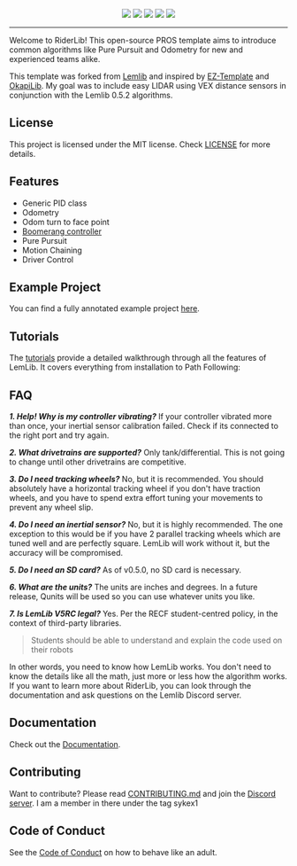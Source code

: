 
<p align="center">
    <img src="https://img.shields.io/github/contributors/sykevrc/RiderLib?style=for-the-badge">
    <img src="https://img.shields.io/github/stars/sykevrc/RiderLib?style=for-the-badge">
    <img src="https://img.shields.io/github/downloads/sykevrc/RiderLib/total?style=for-the-badge">
    <img src="https://img.shields.io/github/actions/workflow/status/sykevrc/RiderLib/pros-build.yml?style=for-the-badge">
    <img src="https://img.shields.io/badge/version-v0.5.2-blue?style=for-the-badge">
</p>
<hr>
Welcome to RiderLib! This open-source PROS template aims to introduce common algorithms like Pure Pursuit and Odometry for new and experienced teams alike.

This template was forked from [Lemlib](https://github.com/LemLib/LemLib) and inspired by [EZ-Template](https://github.com/EZ-Robotics/EZ-Template) and [OkapiLib](https://github.com/OkapiLib/OkapiLib). My goal was to include easy LIDAR using VEX distance sensors in conjunction with the Lemlib 0.5.2 algorithms.


## License
This project is licensed under the MIT license. Check [LICENSE](https://github.com/sykevrc/RiderLib/blob/master/LICENSE) for more details.

## Features
- Generic PID class
- Odometry
- Odom turn to face point
- [Boomerang controller](https://www.desmos.com/calculator/sptjw5szex)
- Pure Pursuit
- Motion Chaining
- Driver Control

## Example Project
You can find a fully annotated example project [here](https://github.com/sykevrc/RiderLib/blob/stable/src/main.cpp).

## Tutorials
The [tutorials](https://lemlib.readthedocs.io/en/v0.5.0/tutorials/1_getting_started.html) provide a detailed walkthrough through all the features of LemLib. It covers everything from installation to Path Following:

## FAQ
_**1. Help! Why is my controller vibrating?**_
If your controller vibrated more than once, your inertial sensor calibration failed.
Check if its connected to the right port and try again.

_**2. What drivetrains are supported?**_
Only tank/differential.
This is not going to change until other drivetrains are competitive.

_**3. Do I need tracking wheels?**_
No, but it is recommended.
You should absolutely have a horizontal tracking wheel if you don't have traction wheels, and you have to spend extra effort tuning your movements to prevent any wheel slip.

_**4. Do I need an inertial sensor?**_
No, but it is highly recommended.
The one exception to this would be if you have 2 parallel tracking wheels which are tuned well and are perfectly square. LemLib will work without it, but the accuracy will be compromised. 

_**5. Do I need an SD card?**_
As of v0.5.0, no SD card is necessary.

_**6. What are the units?**_
The units are inches and degrees.
In a future release, Qunits will be used so you can use whatever units you like.

_**7. Is LemLib V5RC legal?**_
Yes.
Per the RECF student-centred policy, in the context of third-party libraries.
> Students should be able to understand and explain the code used on their robots

In other words, you need to know how LemLib works. You don't need to know the details like all the math, just more or less how the algorithm works. If you want to learn more about RiderLib, you can look through the documentation and ask questions on the Lemlib Discord server.

## Documentation
Check out the [Documentation](https://lemlib.readthedocs.io/en/v0.5.0/index.html).

## Contributing
Want to contribute? Please read [CONTRIBUTING.md](https://github.com/sykevrc/RiderLib/blob/master/.github/CONTRIBUTING.md) and join the [Discord server](https://discord.gg/pCHr7XZUTj). I am a member in there under the tag sykex1

## Code of Conduct
See the [Code of Conduct](https://github.com/LemLib/LemLib/blob/master/.github/CODE_OF_CONDUCT.md) on how to behave like an adult.
